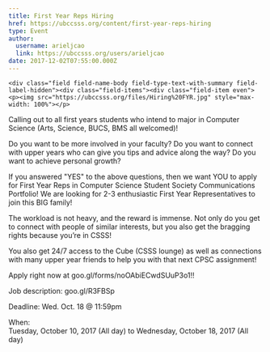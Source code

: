 ```yaml
---
title: First Year Reps Hiring 
href: https://ubccsss.org/content/first-year-reps-hiring
type: Event
author:
  username: arieljcao
  link: https://ubccsss.org/users/arieljcao
date: 2017-12-02T07:55:00.000Z
---
```



    <div class="field field-name-body field-type-text-with-summary field-label-hidden"><div class="field-items"><div class="field-item even"><p><img src="https://ubccsss.org/files/Hiring%20FYR.jpg" style="max-width: 100%"></p>

<p>Calling out to all first years students who intend to major in Computer Science (Arts, Science, BUCS, BMS all welcomed)!</p>

<p>Do you want to be more involved in your faculty? Do you want to connect with upper years who can give you tips and advice along the way? Do you want to achieve personal growth?</p>

<p>If you answered &quot;YES&quot; to the above questions, then we want YOU to apply for First Year Reps in Computer Science Student Society Communications Portfolio! We are looking for 2-3 enthusiastic First Year Representatives to join this BIG family!</p>

<p>The workload is not heavy, and the reward is immense. Not only do you get to connect with people of similar interests, but you also get the bragging rights because you&#x2019;re in CSSS!</p>

<p>You also get 24/7 access to the Cube (CSSS lounge) as well as connections with many upper year friends to help you with that next CPSC assignment!</p>

<p>Apply right now at goo.gl/forms/noOAbiECwdSUuP3o1!!</p>

<p>Job description: goo.gl/R3FBSp</p>

<p>Deadline: Wed. Oct. 18 @ 11:59pm</p>
</div></div></div><div class="field field-name-field-dates field-type-datetime field-label-above"><div class="field-label">When:&#xA0;</div><div class="field-items"><div class="field-item even"><span class="date-display-range"><span class="date-display-start">Tuesday, October 10, 2017 (All day)</span> to <span class="date-display-end">Wednesday, October 18, 2017 (All day)</span></span></div></div></div>    <footer>
          </footer>
    